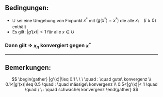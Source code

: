 ## Bedingungen:
- U sei eine Umgebung von Fixpunkt $x^{*}$ mit $(g(x^{*})=x^{*})$ die alle $x_{i} \quad (i\geq 0)$ enthält
- Es gilt: $|g'(x)|<1$ für alle $x\in U$

### Dann gilt => $x_{n}$ konvergiert gegen $x^{*}$

---

## Bemerkungen:
$$
\begin{gather}
|g'(x)|\leq 0.1  \ \ \ \quad : \quad gute\ konvergenz \\ 
0.1<|g'(x)|\leq 0.5  \quad : \quad mässige\ konvergenz \\
0.5<|g'(x)|< 1 \quad  \quad \ \ : \quad schwache\ konvergenz
\end{gather}
$$
